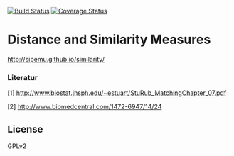 [![Build Status](https://travis-ci.org/sipemu/similarity.svg?branch=master)](https://travis-ci.org/sipemu/similarity)
[![Coverage Status](https://img.shields.io/codecov/c/github/sipemu/similarity/master.svg)](https://codecov.io/github/sipemu/similarity?branch=master)

# Distance and Similarity Measures

http://sipemu.github.io/similarity/

### Literatur

[1] http://www.biostat.jhsph.edu/~estuart/StuRub_MatchingChapter_07.pdf

[2] http://www.biomedcentral.com/1472-6947/14/24

## License

GPLv2
